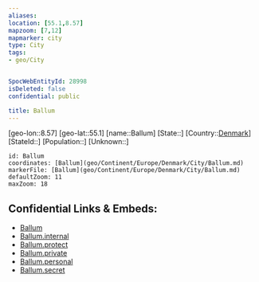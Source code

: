 ```yaml
---
aliases: 
location: [55.1,8.57]
mapzoom: [7,12] 
mapmarker: city 
type: City
tags:
- geo/City


SpocWebEntityId: 28998
isDeleted: false
confidential: public

title: Ballum
---
```

[geo-lon::8.57]
[geo-lat::55.1]
[name::Ballum]
[State::]
[Country::[Denmark](geo/Continent/Europe/Denmark.md)]
[StateId::]
[Population::]
[Unknown::]


```leaflet
id: Ballum
coordinates: [Ballum](geo/Continent/Europe/Denmark/City/Ballum.md)
markerFile: [Ballum](geo/Continent/Europe/Denmark/City/Ballum.md)
defaultZoom: 11 
maxZoom: 18
```


## Confidential Links & Embeds: 
- [Ballum](../../../../../../_public/geo/Continent/Europe/Denmark/City/Ballum.md) 
- [Ballum.internal](../../../../../../_internal/geo/Continent/Europe/Denmark/City/Ballum.internal.md) 
- [Ballum.protect](../../../../../../_protect/geo/Continent/Europe/Denmark/City/Ballum.protect.md) 
- [Ballum.private](../../../../../../_private/geo/Continent/Europe/Denmark/City/Ballum.private.md) 
- [Ballum.personal](../../../../../../_personal/geo/Continent/Europe/Denmark/City/Ballum.personal.md) 
- [Ballum.secret](../../../../../../_secret/geo/Continent/Europe/Denmark/City/Ballum.secret.md) 
